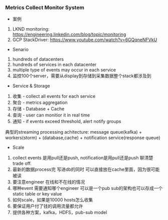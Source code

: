 ### Metrics Collect Monitor System
- 案例
1. LKND monitoring: https://engineering.linkedin.com/blog/topic/monitoring
2. GCP StackDriver: https://www.youtube.com/watch?v=6GQqneNFVkU

- Senario
1. hundreds of datacenters
2. hundreds of services in each datacenter
3. multiple type of events may occur in each service
4. 监控100个server，需要从display到存储到采集数据整个stack都涉及到

- Service & Storage
1. 收集 - collect all events for each service
2. 聚合 - metrics aggregation 
3. 存储 - Database + Cache
4. 查询 - user can monitior it in real time
5. 通知 - if events exceed threshold, alert notify groups
      
典型的streaming processing achitecture:
message queue(kafka) + workers(storm) + (database,cache) + notification service(response queue)

- Scale
1. collect events 是用pull还是push, notification是用pull还是push 聊清楚trade off.
2. 最新的数据process完 写进db的同时 可以直接放在cache里面，因为很可能被读
3. 要注意engineer 在线和不在线的情况
4. 哪种event 需要通知哪个engineer 可以是一个pub sub的架构也可以存成一个static table or key value
5. 如何scale，如果是10000 hosts怎么收集
6. 要保证用户付了钱的调用流量都允许
7. 提供各种方案，kafka，HDFS，pub-sub model
